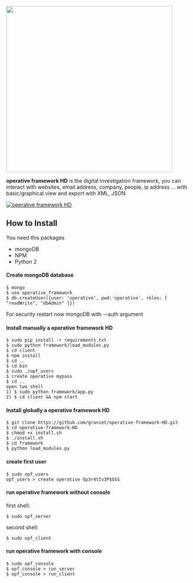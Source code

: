 <img src="https://image.ibb.co/fuPpQd/logo_operative.png" width="450">

**operative framework HD** is the digital investigation framework, you can interact with websites, email address, company, people, ip address ... with basic/graphical view and export with XML, JSON

[![operative framework HD](https://image.ibb.co/cKnzKo/preview_operative_framework.png)](https://www.youtube.com/watch?v=WskQM0JL6Rw)

## How to Install

You need this packages
+ mongoDB
+ NPM
+ Python 2

#### Create mongoDB database 
```
$ mongo
$ use operative_framework
$ db.createUser({user: 'operative', pwd:'operative', roles: [ "readWrite", "dbAdmin" ]})
```
For security restart now mongoDB with --auth argument

#### Install manually a operative framework HD
```
$ sudo pip install -r requirements.txt
$ sudo python framework/load_modules.py
$ cd client
$ npm install
$ cd ..
$ cd bin
$ sudo ./opf_users
$ create operative mypass
$ cd ..
open two shell
1) $ sudo python framework/app.py
2) $ cd client && npm start
```

#### Install globally a operative framework HD
```
$ git clone https://github.com/graniet/operative-framework-HD.git
$ cd operative-framework-HD
$ chmod +x install.sh
$ ./install.sh
$ cd framework
$ python load_modules.py 
```

#### create first user
```
$ sudo opf_users
opf_users > create operative Op3r4tIv3P$$SS
```

#### run operative framework without console
first shell:
```
$ sudo opf_server
```
second shell:
```
$ sudo opf_client
```

#### run operative framework with console
```
$ sudo opf_console
$ opf_console > run_server
$ opf_console > run_client
```
